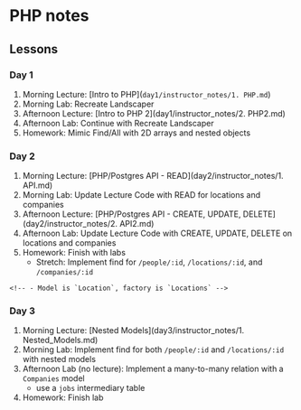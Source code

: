 # PHP notes

## Lessons

### Day 1

1. Morning Lecture: [Intro to PHP](`day1/instructor_notes/1. PHP.md`)
1. Morning Lab: Recreate Landscaper
1. Afternoon Lecture: [Intro to PHP 2](day1/instructor_notes/2. PHP2.md)
1. Afternoon Lab: Continue with Recreate Landscaper
1. Homework: Mimic Find/All with 2D arrays and nested objects

### Day 2

1. Morning Lecture: [PHP/Postgres API - READ](day2/instructor_notes/1. API.md)
1. Morning Lab: Update Lecture Code with READ for locations and companies
1. Afternoon Lecture: [PHP/Postgres API - CREATE, UPDATE, DELETE](day2/instructor_notes/2. API2.md)
1. Afternoon Lab: Update Lecture Code with CREATE, UPDATE, DELETE on locations and companies
1. Homework: Finish with labs
    - Stretch: Implement find for `/people/:id`, `/locations/:id`, and `/companies/:id`
<!-- 1. Build CRUD functionality for locations (id, street, city, state) -->
    <!-- - Model is `Location`, factory is `Locations` -->

### Day 3

1. Morning Lecture: [Nested Models](day3/instructor_notes/1. Nested_Models.md)
1. Morning Lab: Implement find for both `/people/:id` and `/locations/:id` with nested models
1. Afternoon Lab (no lecture): Implement a many-to-many relation with a `Companies` model
    - use a `jobs` intermediary table
1. Homework: Finish lab
